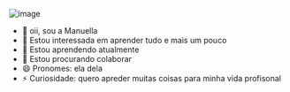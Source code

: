 ![image](https://github.com/user-attachments/assets/aba0bdc3-e592-4817-8b89-eb8d3e2d10aa)


- 👋 oii, sou a Manuella
- 👀 Estou interessada em aprender tudo e mais um pouco
- 🌱 Estou aprendendo atualmente
- 💞️ Estou procurando colaborar 
- 😄 Pronomes: ela dela 
- ⚡ Curiosidade: quero apreder muitas coisas para minha vida profisonal 

<!---
manuellach/manuellach is a ✨ special ✨ repository because its `README.md` (this file) appears on your GitHub profile.
You can click the Preview link to take a look at your changes.
--->
